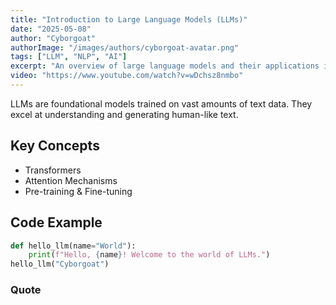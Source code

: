 ```yaml
---
title: "Introduction to Large Language Models (LLMs)"
date: "2025-05-08"
author: "Cyborgoat"
authorImage: "/images/authors/cyborgoat-avatar.png"
tags: ["LLM", "NLP", "AI"]
excerpt: "An overview of large language models and their applications in NLP."
video: "https://www.youtube.com/watch?v=wDchsz8nmbo"
---
```


LLMs are foundational models trained on vast amounts of text data. They excel at understanding and generating human-like text.

## Key Concepts

-   Transformers
-   Attention Mechanisms
-   Pre-training & Fine-tuning

## Code Example

```python
def hello_llm(name="World"):
    print(f"Hello, {name}! Welcome to the world of LLMs.")
hello_llm("Cyborgoat")
```

### Quote